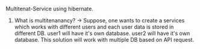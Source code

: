 Multitenat-Service using hibernate. 

1. What is multitenanancy?
-> Suppose, one wants to create a services which works with different users and each user data is stored in different DB. 
   user1 will have it's own database. user2 will have it's own database. This solution will work with multiple DB based on 
   API request. 

